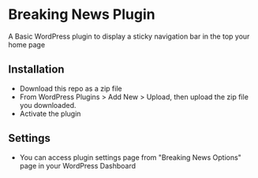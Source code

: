 # Breaking News Plugin
A Basic WordPress plugin to display a sticky navigation bar in the top your home page

## Installation
- Download this repo as a zip file
- From WordPress Plugins > Add New > Upload, then upload the zip file you downloaded.
- Activate the plugin

## Settings
- You can access plugin settings page from "Breaking News Options" page in your WordPress Dashboard